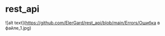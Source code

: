 # rest_api

![alt text](https://github.com/ElerGard/rest_api/blob/main/Errors/Ошибка в файле_1.jpg)
